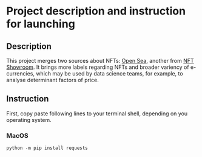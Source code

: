 # Project description and instruction for launching

## Description
This project merges two sources about NFTs: [Open Sea](https://opensea.io), another from [NFT Showroom](https://nftshowroom.com). It brings more labels regarding NFTs and broader variency of e-currencies, which may be used by data science teams, for example, to analyse determinant factors of price.

## Instruction
First, copy paste following lines to your terminal shell, depending on you operating system.

### MacOS
```
python -m pip install requests
```
